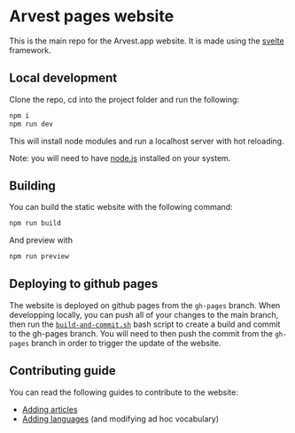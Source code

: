 # Arvest pages website

This is the main repo for the Arvest.app website. It is made using the [svelte](https://svelte.dev/) framework.

## Local development

Clone the repo, cd into the project folder and run the following:

```bash
npm i
npm run dev
```

This will install node modules and run a localhost server with hot reloading.

Note: you will need to have [node.js](https://nodejs.org/en) installed on your system.

## Building

You can build the static website with the following command:

```bash
npm run build
```

And preview with

```bash
npm run preview
```

## Deploying to github pages

The website is deployed on github pages from the `gh-pages` branch. When developping locally, you can push all of your changes to the main branch, then run the [`build-and-commit.sh`](/build-and-commit.sh) bash script to create a build and commit to the gh-pages branch. You will need to then push the commit from the `gh-pages` branch in order to trigger the update of the website.

## Contributing guide

You can read the following guides to contribute to the website:

- [Adding articles](/docs/adding-articles.md)
- [Adding languages](/docs/adding-languages.md) (and modifying ad hoc vocabulary)